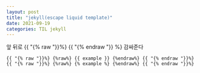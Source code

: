 ```yaml
---
layout: post
title: "jekyll(escape liquid template)"
date: 2021-09-19
categories: TIL jekyll
---
```


앞 뒤로 {{ "{% raw "}}%} {{ "{% endraw "}} %} 감싸준다

```jekyll
{{ "{% raw "}}%} {%raw%} {{ example }} {%endraw%} {{ "{% endraw "}}%}
{{ "{% raw "}}%} {%raw%} {% example %} {%endraw%} {{ "{% endraw "}}%}
```
